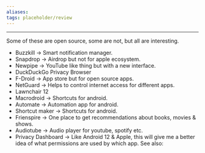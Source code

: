 ```yaml
---
aliases:
tags: placeholder/review 
---
```

---
Some of these are open source, some are not, but all are interesting.

- Buzzkill → Smart notification manager. 
- Snapdrop → Airdrop but not for apple ecosystem.
- Newpipe → YouTube like thing but with a new interface.
- DuckDuckGo Privacy Browser
- F-Droid → App store but for open source apps.
- NetGuard → Helps to control internet access for different apps.
- Lawnchair 12
- Macrodroid → Shortcuts for android.
- Automate → Automation app for android.
- Shortcut maker → Shortcuts for android.
- Frienspire → One place to get recommendations about books, movies & shows.
- Audiotube → Audio player for youtube, spotify etc. 
- Privacy Dashboard → Like Android 12 & Apple, this will give me a better idea of what permissions are used by which app.
See also:


 
